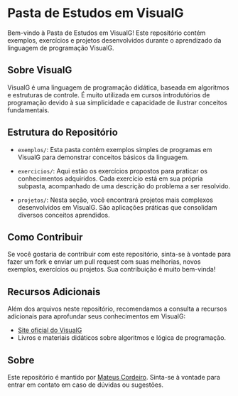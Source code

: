 # Pasta de Estudos em VisualG

Bem-vindo à Pasta de Estudos em VisualG! Este repositório contém exemplos, exercícios e projetos desenvolvidos durante o aprendizado da linguagem de programação VisualG.

## Sobre VisualG

VisualG é uma linguagem de programação didática, baseada em algoritmos e estruturas de controle. É muito utilizada em cursos introdutórios de programação devido à sua simplicidade e capacidade de ilustrar conceitos fundamentais.

## Estrutura do Repositório

- `exemplos/`: Esta pasta contém exemplos simples de programas em VisualG para demonstrar conceitos básicos da linguagem.
  
- `exercicios/`: Aqui estão os exercícios propostos para praticar os conhecimentos adquiridos. Cada exercício está em sua própria subpasta, acompanhado de uma descrição do problema a ser resolvido.

- `projetos/`: Nesta seção, você encontrará projetos mais complexos desenvolvidos em VisualG. São aplicações práticas que consolidam diversos conceitos aprendidos.

## Como Contribuir

Se você gostaria de contribuir com este repositório, sinta-se à vontade para fazer um fork e enviar um pull request com suas melhorias, novos exemplos, exercícios ou projetos. Sua contribuição é muito bem-vinda!

## Recursos Adicionais

Além dos arquivos neste repositório, recomendamos a consulta a recursos adicionais para aprofundar seus conhecimentos em VisualG:

- [Site oficial do VisualG](http://visualg3.com.br/)
- Livros e materiais didáticos sobre algoritmos e lógica de programação.

## Sobre

Este repositório é mantido por [Mateus Cordeiro](https://github.com/Cordeiro010). Sinta-se à vontade para entrar em contato em caso de dúvidas ou sugestões.


